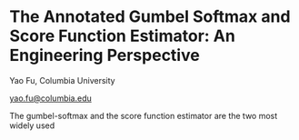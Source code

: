# The Annotated Gumbel Softmax and Score Function Estimator: An Engineering Perspective

Yao Fu, Columbia University 

yao.fu@columbia.edu

The gumbel-softmax and the score function estimator are the two most widely used 